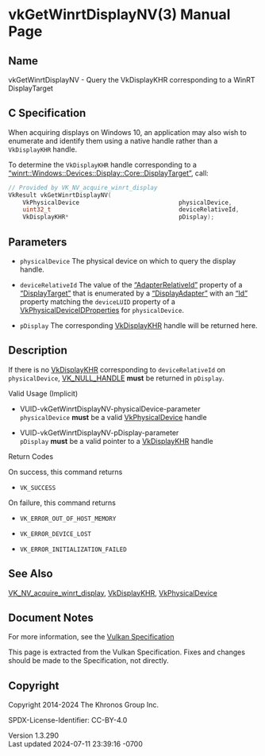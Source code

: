 # vkGetWinrtDisplayNV(3) Manual Page

## Name

vkGetWinrtDisplayNV - Query the VkDisplayKHR corresponding to a WinRT
DisplayTarget



## <a href="#_c_specification" class="anchor"></a>C Specification

When acquiring displays on Windows 10, an application may also wish to
enumerate and identify them using a native handle rather than a
`VkDisplayKHR` handle.

To determine the `VkDisplayKHR` handle corresponding to a
[“winrt::Windows::Devices::Display::Core::DisplayTarget”](https://docs.microsoft.com/en-us/uwp/api/windows.devices.display.core.displaytarget),
call:

``` c
// Provided by VK_NV_acquire_winrt_display
VkResult vkGetWinrtDisplayNV(
    VkPhysicalDevice                            physicalDevice,
    uint32_t                                    deviceRelativeId,
    VkDisplayKHR*                               pDisplay);
```

## <a href="#_parameters" class="anchor"></a>Parameters

- `physicalDevice` The physical device on which to query the display
  handle.

- `deviceRelativeId` The value of the
  [“AdapterRelativeId”](https://docs.microsoft.com/en-us/uwp/api/windows.devices.display.core.displaytarget.adapterrelativeid)
  property of a
  [“DisplayTarget”](https://docs.microsoft.com/en-us/uwp/api/windows.devices.display.core.displaytarget)
  that is enumerated by a
  [“DisplayAdapter”](https://docs.microsoft.com/en-us/uwp/api/windows.devices.display.core.displayadapter)
  with an
  [“Id”](https://docs.microsoft.com/en-us/uwp/api/windows.devices.display.core.displayadapter.id)
  property matching the `deviceLUID` property of a
  [VkPhysicalDeviceIDProperties](https://registry.khronos.org/vulkan/specs/1.3-extensions/man/html/VkPhysicalDeviceIDProperties.html) for
  `physicalDevice`.

- `pDisplay` The corresponding [VkDisplayKHR](https://registry.khronos.org/vulkan/specs/1.3-extensions/man/html/VkDisplayKHR.html) handle
  will be returned here.

## <a href="#_description" class="anchor"></a>Description

If there is no [VkDisplayKHR](https://registry.khronos.org/vulkan/specs/1.3-extensions/man/html/VkDisplayKHR.html) corresponding to
`deviceRelativeId` on `physicalDevice`,
[VK_NULL_HANDLE](https://registry.khronos.org/vulkan/specs/1.3-extensions/man/html/VK_NULL_HANDLE.html) **must** be returned in
`pDisplay`.

Valid Usage (Implicit)

- <a href="#VUID-vkGetWinrtDisplayNV-physicalDevice-parameter"
  id="VUID-vkGetWinrtDisplayNV-physicalDevice-parameter"></a>
  VUID-vkGetWinrtDisplayNV-physicalDevice-parameter  
  `physicalDevice` **must** be a valid
  [VkPhysicalDevice](https://registry.khronos.org/vulkan/specs/1.3-extensions/man/html/VkPhysicalDevice.html) handle

- <a href="#VUID-vkGetWinrtDisplayNV-pDisplay-parameter"
  id="VUID-vkGetWinrtDisplayNV-pDisplay-parameter"></a>
  VUID-vkGetWinrtDisplayNV-pDisplay-parameter  
  `pDisplay` **must** be a valid pointer to a
  [VkDisplayKHR](https://registry.khronos.org/vulkan/specs/1.3-extensions/man/html/VkDisplayKHR.html) handle

Return Codes

On success, this command returns  
- `VK_SUCCESS`

On failure, this command returns  
- `VK_ERROR_OUT_OF_HOST_MEMORY`

- `VK_ERROR_DEVICE_LOST`

- `VK_ERROR_INITIALIZATION_FAILED`

## <a href="#_see_also" class="anchor"></a>See Also

[VK_NV_acquire_winrt_display](https://registry.khronos.org/vulkan/specs/1.3-extensions/man/html/VK_NV_acquire_winrt_display.html),
[VkDisplayKHR](https://registry.khronos.org/vulkan/specs/1.3-extensions/man/html/VkDisplayKHR.html),
[VkPhysicalDevice](https://registry.khronos.org/vulkan/specs/1.3-extensions/man/html/VkPhysicalDevice.html)

## <a href="#_document_notes" class="anchor"></a>Document Notes

For more information, see the <a
href="https://registry.khronos.org/vulkan/specs/1.3-extensions/html/vkspec.html#vkGetWinrtDisplayNV"
target="_blank" rel="noopener">Vulkan Specification</a>

This page is extracted from the Vulkan Specification. Fixes and changes
should be made to the Specification, not directly.

## <a href="#_copyright" class="anchor"></a>Copyright

Copyright 2014-2024 The Khronos Group Inc.

SPDX-License-Identifier: CC-BY-4.0

Version 1.3.290  
Last updated 2024-07-11 23:39:16 -0700
